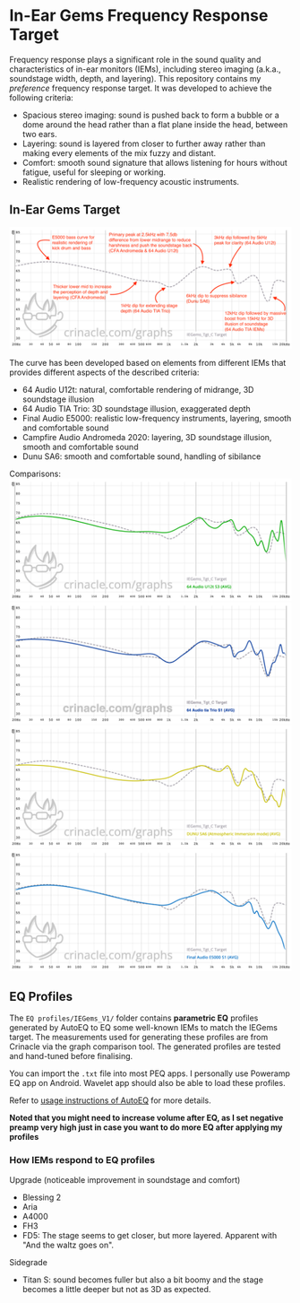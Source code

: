 # In-Ear Gems Frequency Response Target

Frequency response plays a significant role in the sound quality and characteristics of in-ear monitors (IEMs), including stereo imaging (a.k.a., soundstage width, depth, and layering). This repository contains my *preference* frequency response target. It was developed to achieve the following criteria: 

- Spacious stereo imaging: sound is pushed back to form a bubble or a dome around the head rather than a flat plane inside the head, between two ears.
- Layering: sound is layered from closer to further away rather than making every elements of the mix fuzzy and distant.
- Comfort: smooth sound signature that allows listening for hours without fatigue, useful for sleeping or working.
- Realistic rendering of low-frequency acoustic instruments.

## In-Ear Gems Target

![target](Target/IEGems_V1/target.png)

The curve has been developed based on elements from different IEMs that provides different aspects of the described criteria:
- 64 Audio U12t: natural, comfortable rendering of midrange, 3D soundstage illusion
- 64 Audio TIA Trio: 3D soundstage illusion, exaggerated depth
- Final Audio E5000: realistic low-frequency instruments, layering, smooth and comfortable sound
- Campfire Audio Andromeda 2020: layering, 3D soundstage illusion, smooth and comfortable sound
- Dunu SA6: smooth and comfortable sound, handling of sibilance

Comparisons:
![vsU12t](Target/IEGems_V1/vs-u12t.png)
![vsTrio](Target/IEGems_V1/vs-trio.png)
![vsSA6](Target/IEGems_V1/vs-sa6.png)
![vsE5000](Target/IEGems_V1/vs-e5000.png)

## EQ Profiles

The `EQ profiles/IEGems_V1/` folder contains **parametric EQ** profiles generated by AutoEQ to EQ some well-known IEMs to match the IEGems target. The measurements used for generating these profiles are from Crinacle via the graph comparison tool. The generated profiles are tested and hand-tuned before finalising.

You can import the `.txt` file into most PEQ apps. I personally use Poweramp EQ app on Android. Wavelet app should also be able to load these profiles. 

Refer to [usage instructions of AutoEQ](https://github.com/jaakkopasanen/AutoEq#usage) for more details. 

**Noted that you might need to increase volume after EQ, as I set negative preamp very high just in case you want to do more EQ after applying my profiles**

### How IEMs respond to EQ profiles

Upgrade (noticeable improvement in soundstage and comfort)
- Blessing 2
- Aria
- A4000
- FH3
- FD5: The stage seems to get closer, but more layered. Apparent with "And the waltz goes on".

Sidegrade
- Titan S: sound becomes fuller but also a bit boomy and the stage becomes a little deeper but not as 3D as expected.
